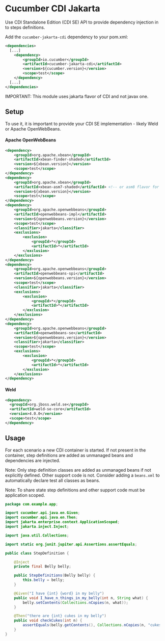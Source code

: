 Cucumber CDI Jakarta
====================

Use CDI Standalone Edition (CDI SE) API to provide dependency injection in to
steps definitions.

Add the `cucumber-jakarta-cdi` dependency to your pom.xml:

```xml
<dependencies>
  [...]
    <dependency>
        <groupId>io.cucumber</groupId>
        <artifactId>cucumber-jakarta-cdi</artifactId>
        <version>${cucumber.version}</version>
        <scope>test</scope>
    </dependency>
  [...]
</dependencies>
```

IMPORTANT: This module uses jakarta flavor of CDI and not javax one.

## Setup

To use it, it is important to provide your CDI SE implementation - likely Weld
or Apache OpenWebBeans.

#### Apache OpenWebBeans

```xml
<dependency>
    <groupId>org.apache.xbean</groupId>
    <artifactId>xbean-finder-shaded</artifactId>
    <version>${xbean.version}</version>
    <scope>test</scope>
</dependency>
<dependency>
    <groupId>org.apache.xbean</groupId>
    <artifactId>xbean-asm7-shaded</artifactId> <!-- or asm8 flavor for more recent openwebbeans -->
    <version>${xbean.version}</version>
    <scope>test</scope>
</dependency>
<dependency>
    <groupId>org.apache.openwebbeans</groupId>
    <artifactId>openwebbeans-impl</artifactId>
    <version>${openwebbeans.version}</version>
    <scope>test</scope>
    <classifier>jakarta</classifier>
    <exclusions>
        <exclusion>
            <groupId>*</groupId>
            <artifactId>*</artifactId>
        </exclusion>
    </exclusions>
</dependency>
<dependency>
    <groupId>org.apache.openwebbeans</groupId>
    <artifactId>openwebbeans-spi</artifactId>
    <version>${openwebbeans.version}</version>
    <scope>test</scope>
    <classifier>jakarta</classifier>
    <exclusions>
        <exclusion>
            <groupId>*</groupId>
            <artifactId>*</artifactId>
        </exclusion>
    </exclusions>
</dependency>
<dependency>
    <groupId>org.apache.openwebbeans</groupId>
    <artifactId>openwebbeans-se</artifactId>
    <version>${openwebbeans.version}</version>
    <classifier>jakarta</classifier>
    <scope>test</scope>
    <exclusions>
        <exclusion>
            <groupId>*</groupId>
            <artifactId>*</artifactId>
        </exclusion>
    </exclusions>
</dependency>
```

#### Weld

```xml
<dependency>
  <groupId>org.jboss.weld.se</groupId>
  <artifactId>weld-se-core</artifactId>
  <version>4.0.0</version>
  <scope>test</scope>
</dependency>
```

## Usage

For each scenario a new CDI container is started. If not present in the
container, step definitions are added as unmanaged beans and dependencies are
injected.

Note: Only step definition classes are added as unmanaged beans if not explicitly
defined. Other support code is not. Consider adding a `beans.xml` to
automatically declare test all classes as beans. 

Note: To share state step definitions and other support code must be application
scoped.

```java
package com.example.app;

import cucumber.api.java.en.Given;
import cucumber.api.java.en.Then;
import jakarta.enterprise.context.ApplicationScoped;
import jakarta.inject.Inject;

import java.util.Collections;

import static org.junit.jupiter.api.Assertions.assertEquals;

public class StepDefinition {

    @Inject
    private final Belly belly;

    public StepDefinitions(Belly belly) {
        this.belly = belly;
    }

    @Given("I have {int} {word} in my belly")
    public void I_have_n_things_in_my_belly(int n, String what) {
        belly.setContents(Collections.nCopies(n, what));
    }

    @Then("there are {int} cukes in my belly")
    public void checkCukes(int n) {
        assertEquals(belly.getContents(), Collections.nCopies(n, "cukes"));
    }
}
```
